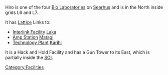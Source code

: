 Hiro is one of the four [Bio Laboratories](Bio_Laboratory.md) on
[Searhus](Searhus.md) and is in the North inside grids L6 and
L7.

It has [Lattice](Lattice.md) Links to:

- [Interlink Facility](Interlink.md)
  [Laka](Laka.md)
- [Amp Station](Amp_Station.md) [Matagi](Matagi.md)
- [Technology Plant](Technology_Plant.md)
  [Karihi](Karihi.md)

It is a Hack and Hold Facility and has a Gun Tower to its East, which is
partially inside the [SOI](Sphere_of_Influence.md).

[Category:Facilities](Category:Facilities.md)
